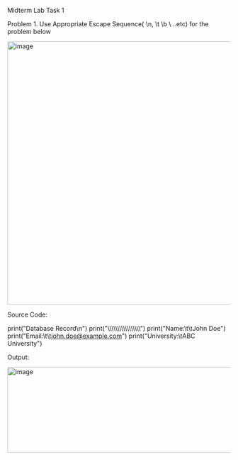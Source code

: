 Midterm Lab Task 1


Problem 1. Use Appropriate Escape Sequence( \n, \t \b \ ..etc) for the problem below


<img width="1036" height="593" alt="image" src="https://github.com/user-attachments/assets/009aa376-8676-403d-9be6-4d553ef236c2" />


Source Code:


 print("Database Record\n")
  print("\\\\\\\\\\\\\\\\\\\\\\\\\\\\\\\\\\")
  print("Name:\t\tJohn Doe")
  print("Email:\t\tjohn.doe@example.com")
  print("University:\tABC University")


  Output:

  <img width="517" height="193" alt="image" src="https://github.com/user-attachments/assets/226f96c1-ec64-44fa-8535-1309f31dd026" />
